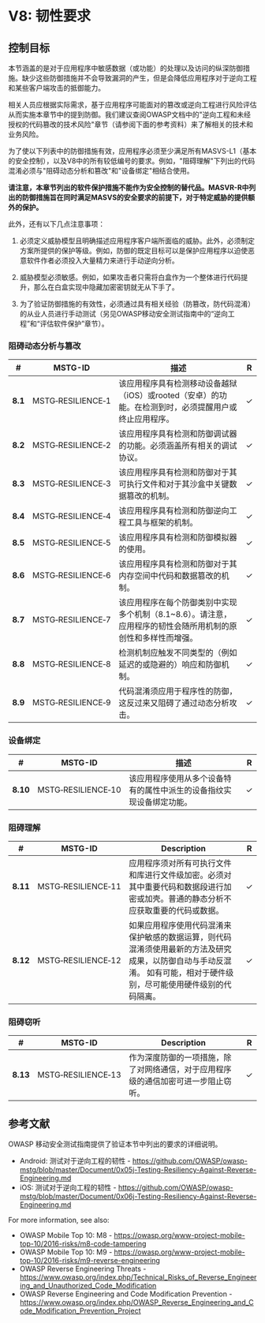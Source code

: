 # V8: 韧性要求

## 控制目标

本节涵盖的是对于应用程序中敏感数据（或功能）的处理以及访问的纵深防御措施。缺少这些防御措施并不会导致漏洞的产生，但是会降低应用程序对于逆向工程和某些客户端攻击的抵御能力。

相关人员应根据实际需求，基于应用程序可能面对的篡改或逆向工程进行风险评估从而实施本章节中的提到防御。我们建议查阅OWASP文档中的"逆向工程和未经授权的代码篡改的技术风险"章节（请参阅下面的参考资料）来了解相关的技术和业务风险。

为了使以下列表中的防御措施有效，应用程序必须至少满足所有MASVS-L1（基本的安全控制），以及V8中的所有较低编号的要求。例如，"阻碍理解"下列出的代码混淆必须与"阻碍动态分析和篡改"和"设备绑定"相结合使用。

**请注意，本章节列出的软件保护措施不能作为安全控制的替代品。MASVR-R中列出的防御措施旨在同时满足MASVS的安全要求的前提下，对于特定威胁的提供额外的保护。**
 
此外，还有以下几点注意事项：

1. 必须定义威胁模型且明确描述应用程序客户端所面临的威胁。此外，必须制定方案所提供的保护等级。例如，防御的既定目标可以是保护应用程序以迫使恶意软件作者必须投入大量精力来进行手动逆向分析。

2. 威胁模型必须敏感。例如，如果攻击者只需将白盒作为一个整体进行代码提升，那么在白盒实现中隐藏加密密钥就无从下手了。

3. 为了验证防御措施的有效性，必须通过具有相关经验（防篡改，防代码混淆）的从业人员进行手动测试（另见OWASP移动安全测试指南中的“逆向工程”和“评估软件保护”章节）。

<div style="page-break-after: always;">
</div>

### 阻碍动态分析与篡改

| # | MSTG-ID | 描述 | R |
| --- | --- | --- | -- |
| **8.1** | MSTG‑RESILIENCE‑1 | 该应用程序具有检测移动设备越狱（iOS）或rooted（安卓）的功能。在检测到时，必须提醒用户或终止应用程序。 | ✓ |
| **8.2** | MSTG‑RESILIENCE‑2 | 该应用程序具有检测和防御调试器的功能。必须涵盖所有相关的调试协议。 | ✓ |
| **8.3** | MSTG‑RESILIENCE‑3 | 该应用程序具有检测和防御对于其可执行文件和对于其沙盒中关键数据篡改的机制。 | ✓ |
| **8.4** | MSTG‑RESILIENCE‑4 | 该应用程序具有检测和防御逆向工程工具与框架的机制。 | ✓ |
| **8.5** | MSTG‑RESILIENCE‑5 | 该应用程序具有检测和防御模拟器的使用。 | ✓ |
| **8.6** | MSTG‑RESILIENCE‑6 | 该应用程序具有检测和防御对于其内存空间中代码和数据篡改的机制。 | ✓ |
| **8.7** | MSTG‑RESILIENCE‑7 | 该应用程序在每个防御类别中实现多个机制（8.1~8.6）。请注意，应用程序的韧性会随所用机制的原创性和多样性而增强。 | ✓ |
| **8.8** | MSTG‑RESILIENCE‑8 | 检测机制应触发不同类型的（例如延迟的或隐避的）响应和防御机制。 | ✓ |
| **8.9** | MSTG‑RESILIENCE‑9 | 代码混淆须应用于程序性的防御，这反过来又阻碍了通过动态分析攻击。 | ✓ |

### 设备绑定

| # | MSTG-ID | 描述 | R |
| --- | --- | --- | -- |
| **8.10** | MSTG‑RESILIENCE‑10 | 该应用程序使用从多个设备特有的属性中派生的设备指纹实现设备绑定功能。 | ✓ |

### 阻碍理解

| # | MSTG-ID | Description | R |
| --- | --- | --- | -- |
| **8.11** | MSTG‑RESILIENCE‑11 | 应用程序须对所有可执行文件和库进行文件级加密。必须对其中重要代码和数据段进行加密或加壳。普通的静态分析不应获取重要的代码或数据。 | ✓ |
| **8.12** | MSTG‑RESILIENCE‑12 | 如果应用程序使用代码混淆来保护敏感的数据运算，则代码混淆须使用最新的方法及研究成果，以防御自动与手动反混淆。 如有可能，相对于硬件级别，尽可能使用硬件级别的代码隔离。 | ✓ |

### 阻碍窃听

| # | MSTG-ID | Description | R |
| --- | --- | --- | -- |
| **8.13** | MSTG‑RESILIENCE‑13 | 作为深度防御的一项措施，除了对网络通信，对于应用程序级的通信加密可进一步阻止窃听。 | ✓ |

<div style="page-break-after: always;">
</div>

## 参考文献

OWASP 移动安全测试指南提供了验证本节中列出的要求的详细说明。

- Android: 测试对于逆向工程的韧性 - <https://github.com/OWASP/owasp-mstg/blob/master/Document/0x05j-Testing-Resiliency-Against-Reverse-Engineering.md>
- iOS: 测试对于逆向工程的韧性 - <https://github.com/OWASP/owasp-mstg/blob/master/Document/0x06j-Testing-Resiliency-Against-Reverse-Engineering.md>

For more information, see also:

- OWASP Mobile Top 10: M8 - <https://owasp.org/www-project-mobile-top-10/2016-risks/m8-code-tampering>
- OWASP Mobile Top 10: M9 - <https://owasp.org/www-project-mobile-top-10/2016-risks/m9-reverse-engineering>
- OWASP Reverse Engineering Threats - <https://www.owasp.org/index.php/Technical_Risks_of_Reverse_Engineering_and_Unauthorized_Code_Modification>
- OWASP Reverse Engineering and Code Modification Prevention - <https://www.owasp.org/index.php/OWASP_Reverse_Engineering_and_Code_Modification_Prevention_Project>
